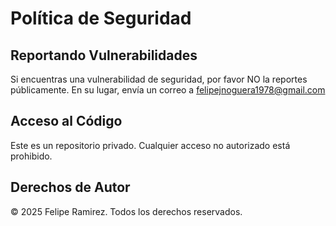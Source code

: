 # Política de Seguridad

## Reportando Vulnerabilidades

Si encuentras una vulnerabilidad de seguridad, por favor NO la reportes públicamente.
En su lugar, envía un correo a felipejnoguera1978@gmail.com

## Acceso al Código

Este es un repositorio privado. Cualquier acceso no autorizado está prohibido.

## Derechos de Autor

© 2025 Felipe Ramirez. Todos los derechos reservados.
